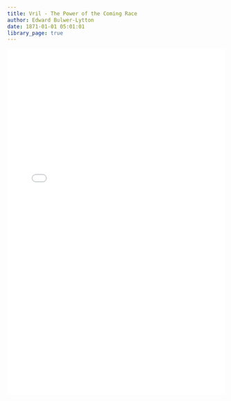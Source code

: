 ```yaml
---
title: Vril - The Power of the Coming Race
author: Edward Bulwer-Lytton
date: 1871-01-01 05:01:01
library_page: true
---
```


<div>
	<iframe src="/PDFjs/web/viewer.html?file=../../pages/esotericism/Vril-the-Power-of-the-Coming-Race/Vril or the Coming Race.pdf" width="100%" height="800px" frameborder="0"></iframe>
</div>
